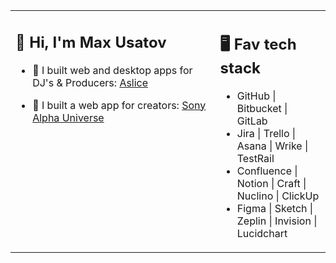 <table><tr><td valign="top" width="65%">

## 👋 Hi, I'm Max Usatov

- 🎵 I built web and desktop apps for DJ's & Producers: <a href="https://aslice.com/">Aslice<a/>

- 📸 I built a web app for creators: <a href="https://alphauniverse.com/">Sony Alpha Universe<a/>
 
</td><td valign="top" width="35%">

## 🖥️ Fav tech stack

- GitHub | Bitbucket | GitLab
- Jira | Trello | Asana | Wrike | TestRail
- Confluence | Notion | Craft | Nuclino | ClickUp
- Figma | Sketch | Zeplin | Invision | Lucidchart
 
</tr></tr></table> 


